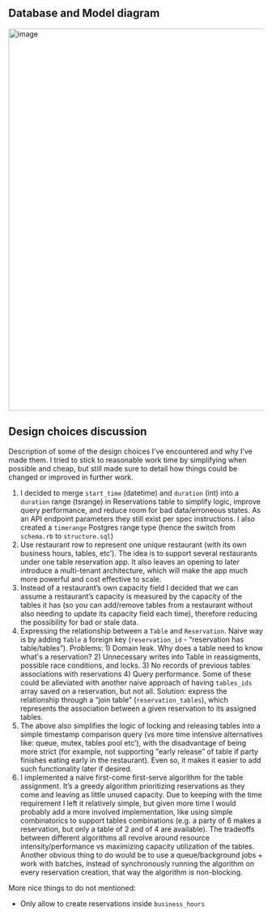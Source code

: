 ## Database and Model diagram
<img width="753" alt="image" src="https://github.com/user-attachments/assets/dbfb0384-e4b7-4bc3-81f3-f42f50e88d54">

## Design choices discussion

Description of some of the design choices I’ve encountered and why I’ve made them. I tried to stick to reasonable work time by simplifying when possible and cheap, but still made sure to detail how things could be changed or improved in further work.

1. I decided to merge `start_time` (datetime) and `duration` (int) into a `duration` range (tsrange) in Reservations table to simplify logic, improve query performance, and reduce room for bad data/erroneous states. As an API endpoint parameters they still exist per spec instructions. I also created a `timerange` Postgres range type (hence the switch from `schema.rb` to `structure.sql`)
2. Use restaurant row to represent one unique restaurant (with its own business hours, tables, etc’). The idea is to support several restaurants under one table reservation app. It also leaves an opening to later introduce a multi-tenant architecture, which will make the app much more powerful and cost effective to scale.
3. Instead of a restaurant’s own capacity field I decided that we can assume a restaurant’s capacity is measured by the capacity of the tables it has (so you can add/remove tables from a restaurant without also needing to update its capacity field each time), therefore reducing the possibility for bad or stale data.
4. Expressing the relationship between a `Table` and `Reservation`. Naive way is by adding `Table` a foreign key (`reservation_id` - “reservation has table/tables”). Problems: 1) Domain leak. Why does a table need to know what's a reservation? 2) Unnecessary writes into Table in reassigments, possible race conditions, and locks. 3) No records of previous tables associations with reservations 4) Query performance.  Some of these could be alleviated with another naive approach of having `tables_ids` array saved on a reservation, but not all. Solution: express the relationship through a “join table” (`reservation_tables`), which represents the association between a given reservation to its assigned tables.
5. The above also simplifies the logic of locking and releasing tables into a simple timestamp comparison query (vs more time intensive alternatives like: queue, mutex, tables pool etc’), with the disadvantage of being more strict (for example, not supporting "early release” of table if party finishes eating early in the restaurant). Even so, it makes it easier to add such functionality later if desired.
6. I implemented a naive first-come first-serve algorithm for the table assignment. It’s a greedy algorithm prioritizing reservations as they come and leaving as little unused capacity. Due to keeping with the time requirement I left it relatively simple, but given more time I would probably add a more involved implementation, like using simple combinatorics to support tables combinations (e.g. a party of 6 makes a reservation, but only a table of 2 and of 4 are available). The tradeoffs between different algorithms all revolve around resource intensity/performance vs maximizing capacity utilization of the tables. Another obvious thing to do would be to use a queue/background jobs + work with batches, instead of synchronously running the algorithm on every reservation creation, that way the algorithm is non-blocking.

More nice things to do not mentioned:

* Only allow to create reservations inside `business_hours`

